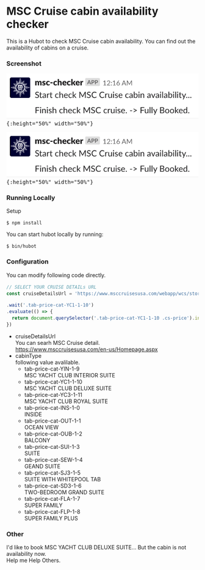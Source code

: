 # MSC Cruise cabin availability checker

This is a Hubot to check MSC Cruise cabin availability.
You can find out the availability of cabins on a cruise.

### Screenshot

<kbd>![slack bot](screenshot.png){:height="50%" width="50%"}</kbd>

<kbd>![slack bot](screenshot.png){:height="50%" width="50%"}</kbd>

### Running Locally

Setup

```
$ npm install
```

You can start hubot locally by running:

```
$ bin/hubot
```

### Configuration

You can modify following code directly.


```javascript:scripts/index.js
// SELECT YOUR CRUISE DETAILs URL
const cruiseDetailsUrl = 'https://www.msccruisesusa.com/webapp/wcs/stores/servlet/CruiseDetailsCmd?storeId=12264&catalogId=10001&langId=-1004&partNumber=SV20190805GOAGOA&pageFrom=CruiseResults&listinoCode=B-SVCA91KNE&packageType=_&bestPrice=1138&composition=2,0,0,0';
```

```javascript:scripts/index.js
.wait('.tab-price-cat-YC1-1-10')
.evaluate(() => {
  return document.querySelector('.tab-price-cat-YC1-1-10 .cs-price').innerText;
})
```

* cruiseDetailsUrl  
You can searh MSC Cruise detail.  
https://www.msccruisesusa.com/en-us/Homepage.aspx
* cabinType  
following value avalilable.
    * tab-price-cat-YIN-1-9  
    MSC YACHT CLUB INTERIOR SUITE
    * tab-price-cat-YC1-1-10  
    MSC YACHT CLUB DELUXE SUITE
    * tab-price-cat-YC3-1-11  
    MSC YACHT CLUB ROYAL SUITE
    * tab-price-cat-INS-1-0  
    INSIDE
    * tab-price-cat-OUT-1-1  
    OCEAN VIEW
    * tab-price-cat-OUB-1-2  
    BALCONY
    * tab-price-cat-SUI-1-3  
    SUITE
    * tab-price-cat-SEW-1-4  
    GEAND SUITE
    * tab-price-cat-SJ3-1-5  
    SUITE WITH WHITEPOOL TAB
    * tab-price-cat-SD3-1-6  
    TWO-BEDROOM GRAND SUITE
    * tab-price-cat-FLA-1-7  
    SUPER FAMILY
    * tab-price-cat-FLP-1-8  
    SUPER FAMILY PLUS

### Other

I'd like to book MSC YACHT CLUB DELUXE SUITE... But the cabin is not availability now.  
Help me Help Others.

